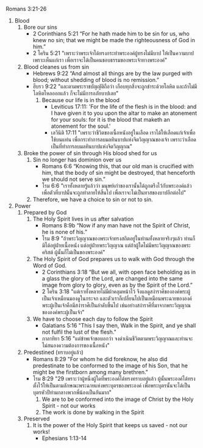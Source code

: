 Romans 3:21-26

1. Blood
    1. Bore our sins
        - 2 Corinthians 5:21 “For he hath made him to be sin for us, who knew no sin; that we might be made the righteousness of God in him.”
        - 2 โคริน 5:21 "เพราะว่าพระเจ้าได้ทรงกระทำพระองค์ผู้ทรงไม่มีบาป ให้เป็นความบาปเพราะเห็นแก่เรา เพื่อเราจะได้เป็นคนชอบธรรมของพระเจ้าทางพระองค์"
    2. Blood cleanes us from sin
        - Hebrews 9:22 “And almost all things are by the law purged with blood; without shedding of blood is no remission.”
        - ฮีบรว 9:22 "และตามพระราชบัญญัติถือว่า เกือบทุกสิ่งจะถูกชำระด้วยโลหิต และถ้าไม่มีโลหิตไหลออกแล้ว ก็จะไม่มีการอภัยบาปเลย"
            1. Because our life is in the blood
                - Leviticus 17:11: 'For the life of the flesh is in the blood: and I have given it to you upon the altar to make an atonement for your souls: for it is the blood that maketh an atonement for the soul.'
                - เลวีนิติ 17:11 "เพราะว่าชีวิตของเนื้อหนังอยู่ในเลือด เราได้ให้เลือดแก่เจ้าเพื่อใช้บนแท่น เพื่อกระทำการลบมลทินบาปแห่งจิตวิญญาณของเจ้า เพราะว่าเลือดเป็นที่ทำการลบมลทินบาปแห่งจิตวิญญาณ"
    3. Broke the power of sin through His blood shed for us
        1. Sin no longer has dominion over us
            - Romans 6:6 “Knowing this, that our old man is crucified with him, that the body of sin might be destroyed, that henceforth we should not serve sin.”
            - โรม 6:6 "เราทั้งหลายรู้แล้วว่า มนุษย์เก่าของเรานั้นได้ถูกตรึงไว้กับพระองค์แล้ว เพื่อตัวที่บาปนั้นจะถูกทำลายให้สิ้นไป เพื่อเราจะไม่เป็นทาสของบาปอีกต่อไป"
        2. Therefore, we have a choice to sin or not to sin.
2. Power
    1. Prepared by God
        1. The Holy Spirit lives in us after salvation
            - Romans 8:9b “Now if any man have not the Spirit of Christ, he is none of his.”
            - โรม 8:9 "ถ้าพระวิญญาณของพระเจ้าทรงสถิตอยู่ในท่านทั้งหลายจริงๆแล้ว ท่านก็มิได้อยู่ฝ่ายเนื้อหนัง แต่อยู่ฝ่ายพระวิญญาณ แต่ถ้าผู้ใดไม่มีพระวิญญาณของพระคริสต์ ผู้นั้นก็ไม่เป็นของพระองค์"
        2. The Holy Spirit of God prepares us to walk with God through the Word of God.
            - 2 Corinthians 3:18 “But we all, with open face beholding as in a glass the glory of the Lord, are changed into the same image from glory to glory, even as by the Spirit of the Lord.”
            - 2 โคริน 3:18 "แต่เราทั้งหลายไม่มีผ้าคลุมหน้าไว้ จึงแลดูสง่าราศีขององค์พระผู้เป็นเจ้าเหมือนมองดูในกระจก และตัวเราก็เปลี่ยนไปเป็นเหมือนพระฉายขององค์พระผู้เป็นเจ้าคือมีสง่าราศีเป็นลำดับขึ้นไป เช่นอย่างสง่าราศีที่มาจากพระวิญญาณขององค์พระผู้เป็นเจ้า"
        3. We have to choose each day to follow the Spirit
            - Galatians 5:16 "This I say then, Walk in the Spirit, and ye shall not fulfil the lust of the flesh."
            - กาลาทิยา 5:16 "แต่ข้าพเจ้าขอบอกว่า จงดำเนินชีวิตตามพระวิญญาณและท่านจะไม่สนองความต้องการของเนื้อหนัง"
    2. Predestined (ทราบอยู่แล้ว)
        - Romans 8:29 "For whom he did foreknow, he also did predestinate to be conformed to the image of his Son, that he might be the firstborn among many brethren."
        - โรม 8:29 "29 เพราะว่าผู้หนึ่งผู้ใดที่พระองค์ได้ทรงทราบอยู่แล้ว ผู้นั้นพระองค์ได้ทรงตั้งไว้ให้เป็นตามลักษณะพระฉายแห่งพระบุตรของพระองค์ เพื่อพระบุตรนั้นจะได้เป็นบุตรหัวปีท่ามกลางพวกพี่น้องเป็นอันมาก"
            1. We are to be conformed into the image of Christ by the Holy Spirit - not our works
            2. The work is done by walking in the Spirit
    3. Preserved
        1. It is the power of the Holy Spirit that keeps us saved - not our works!
            - Ephesians 1:13-14
